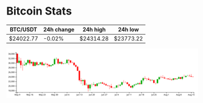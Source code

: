 # Bitcoin Stats

BTC/USDT|24h change|24h high|24h low|
|---|---|---|---|
|$24022.77|-0.02%|$24314.28|$23773.22|

<img src="./chart.svg">
